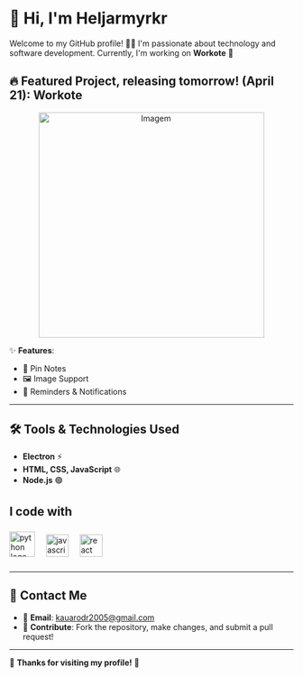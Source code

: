 # 👋 Hi, I'm Heljarmyrkr

Welcome to my GitHub profile! 👨‍💻 I'm passionate about technology and software development. Currently, I'm working on **Workote** 🚀

## 🔥 Featured Project, releasing tomorrow! (April 21): **Workote**

<p align="center">
  <img src="Images/logo.png" alt="Imagem" width="400">
</p>

✨ **Features**:
- 📌 Pin Notes
- 🖼️ Image Support
- 🔔 Reminders & Notifications

---

## 🛠️ Tools & Technologies Used

- **Electron** ⚡
- **HTML, CSS, JavaScript** 🌐 
- **Node.js** 🟢 

<h2 align="left">I code with</h2>

###

<div align="left">
  <img src="https://cdn.jsdelivr.net/gh/devicons/devicon/icons/python/python-original.svg" height="45" alt="python logo"  />
  <img width="12" />
  <img src="https://cdn.jsdelivr.net/gh/devicons/devicon/icons/javascript/javascript-original.svg" height="40" alt="javascript logo"  />
  <img width="12" />
  <img src="https://cdn.jsdelivr.net/gh/devicons/devicon/icons/react/react-original.svg" height="40" alt="react logo"  />
  <img width="12" />
</div>

###

---

## 📧 Contact Me
- 📧 **Email**: [kauarodr2005@gmail.com](mailto:kauarodr2005@gmail.com)
- 🤝 **Contribute**: Fork the repository, make changes, and submit a pull request!

---

🌟 **Thanks for visiting my profile!** 🌟
